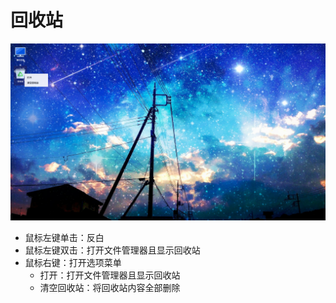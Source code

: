 # 回收站
![](../pic/zhuomian/Desktop_recyclebin.png)
- 鼠标左键单击：反白
- 鼠标左键双击：打开文件管理器且显示回收站
- 鼠标右键：打开选项菜单
    - 打开：打开文件管理器且显示回收站
    - 清空回收站：将回收站内容全部删除

